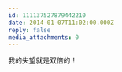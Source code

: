 ```yaml
---
id: 111137527879442210
date: 2014-01-07T11:02:00.000Z
reply: false
media_attachments: 0
---
```


我的失望就是双倍的！ ​​​​

